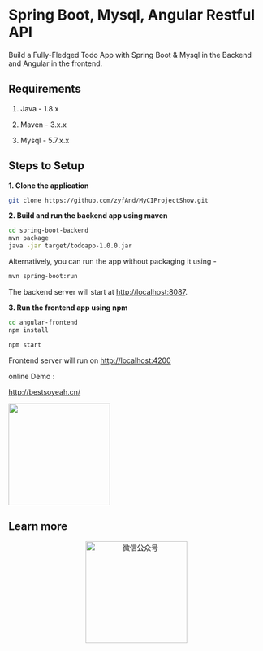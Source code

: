 # Spring Boot, Mysql, Angular Restful API 

Build a Fully-Fledged Todo App with Spring Boot & Mysql in the Backend and Angular in the frontend.

## Requirements

1. Java - 1.8.x

2. Maven - 3.x.x

3. Mysql - 5.7.x.x

## Steps to Setup

**1. Clone the application**

```bash
git clone https://github.com/zyfAnd/MyCIProjectShow.git
```

**2. Build and run the backend app using maven**

```bash
cd spring-boot-backend
mvn package
java -jar target/todoapp-1.0.0.jar
```

Alternatively, you can run the app without packaging it using -

```bash
mvn spring-boot:run
```

The backend server will start at <http://localhost:8087>.

**3. Run the frontend app using npm**

```bash
cd angular-frontend
npm install
```

```bash
npm start
```

Frontend server will run on <http://localhost:4200>

online Demo :

http://bestsoyeah.cn/


<img style="width:200px;" src="http://ouk8myx67.bkt.clouddn.com/SHOWPage.png" />

## Learn more

<!-- ![微信公众号](http://ouk8myx67.bkt.clouddn.com/qrcode_for_gh_0c9cf410a7cb_258.jpg) -->
<p style="text-align:center;">
    <img style="width:200px;" src="http://ouk8myx67.bkt.clouddn.com/qrcode_for_gh_0c9cf410a7cb_258.jpg" alt="微信公众号"/>
</p>
